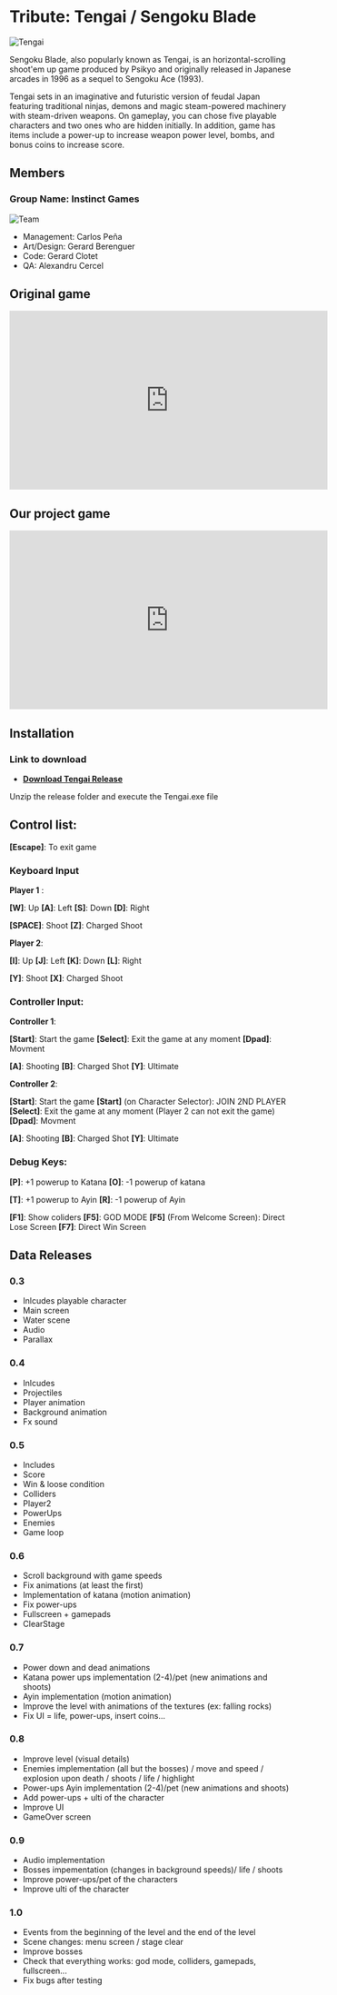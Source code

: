 
# Tribute: Tengai / Sengoku Blade

![Tengai](https://github.com/AlexandruC5/Project-1/blob/master/docs/header1.jpg)

Sengoku Blade, also popularly known as Tengai, is an horizontal-scrolling shoot'em up game produced by Psikyo and originally released in Japanese arcades in 1996 as a sequel to Sengoku Ace (1993).

Tengai sets in an imaginative and futuristic version of feudal Japan featuring traditional ninjas, demons and magic steam-powered machinery with steam-driven weapons. On gameplay, you can chose five playable characters and two ones who are hidden initially. In addition, game has items include a power-up to increase weapon power level, bombs, and bonus coins to increase score.

## Members

### Group Name:	Instinct Games 

![Team](https://github.com/AlexandruC5/Project-1/blob/master/docs/teamphoto22.png)

 * Management:	Carlos Peña 
 * Art/Design:	Gerard Berenguer
 * Code:	Gerard Clotet
 * QA:	Alexandru Cercel

## Original game
 
<iframe width="560" height="315" src="https://www.youtube.com/embed/GFkLYZyX8iQ?rel=0" frameborder="0" allow="autoplay; encrypted-media" allowfullscreen></iframe>

## Our project game

<iframe width="560" height="315" src="https://www.youtube.com/embed/OdBlC2SHs_0?rel=0" frameborder="0" allow="autoplay; encrypted-media" allowfullscreen></iframe>

## Installation

### Link to download
* **[Download Tengai Release](https://github.com/AlexandruC5/Project-1/releases/tag/v1.0)**

Unzip the release folder and execute the Tengai.exe file  

## Control list:

__[Escape]__: To exit game

### Keyboard Input

__Player 1__ :

__[W]__: Up
__[A]__: Left
__[S]__: Down
__[D]__: Right

__[SPACE]__: Shoot
__[Z]__: Charged Shoot

__Player 2__:

__[I]__: Up
__[J]__: Left
__[K]__: Down
__[L]__: Right

__[Y]__: Shoot
__[X]__: Charged Shoot

### Controller Input:

__Controller 1__:

__[Start]__: Start the game
__[Select]__: Exit the game at any moment
__[Dpad]__: Movment

__[A]__: Shooting
__[B]__: Charged Shot
__[Y]__: Ultimate

__Controller 2__:

__[Start]__: Start the game
__[Start]__ (on Character Selector): JOIN 2ND PLAYER
__[Select]__: Exit the game at any moment (Player 2 can not exit the game)
__[Dpad]__: Movment

__[A]__: Shooting
__[B]__: Charged Shot
__[Y]__: Ultimate


### Debug Keys:

__[P]__: +1 powerup to Katana
__[O]__: -1 powerup of katana

__[T]__: +1 powerup to Ayin
__[R]__: -1 powerup of Ayin

__[F1]__: Show coliders
__[F5]__: GOD MODE
__[F5]__ (From Welcome Screen): Direct Lose Screen
__[F7]__: Direct Win Screen

## Data Releases

### 0.3
* Inlcudes playable character
* Main screen
* Water scene
* Audio
* Parallax

### 0.4
* Inlcudes
* Projectiles
* Player animation
* Background animation
* Fx sound

### 0.5
* Includes
* Score
* Win & loose condition
* Colliders
* Player2
* PowerUps
* Enemies
* Game loop

### 0.6
* Scroll background with game speeds
* Fix animations (at least the first)
* Implementation of katana (motion animation)
* Fix power-ups
* Fullscreen + gamepads
* ClearStage

### 0.7
* Power down and dead animations
* Katana power ups implementation (2-4)/pet (new animations and shoots)
* Ayin implementation (motion animation)
* Improve the level with animations of the textures (ex: falling rocks)
* Fix UI = life, power-ups, insert coins...

### 0.8
* Improve level (visual details)
* Enemies implementation (all but the bosses) / move and speed / explosion upon death / shoots / life / highlight
* Power-ups Ayin implementation (2-4)/pet (new animations and shoots)
* Add power-ups + ulti of the character
* Improve UI
* GameOver screen

### 0.9
* Audio implementation
* Bosses impementation (changes in background speeds)/ life / shoots
* Improve power-ups/pet of the characters
* Improve ulti of the character

### 1.0
* Events from the beginning of the level and the end of the level
* Scene changes: menu screen / stage clear
* Improve bosses
* Check that everything works: god mode, colliders, gamepads, fullscreen...
* Fix bugs after testing



